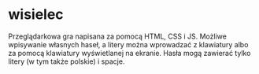 # wisielec
Przeglądarkowa gra napisana za pomocą HTML, CSS i JS.
Możliwe wpisywanie własnych haseł, a litery można wprowadzać z klawiatury albo za pomocą klawiatury wyświetlanej na ekranie.
Hasła mogą zawierać tylko litery (w tym także polskie) i spacje.
